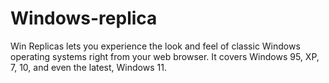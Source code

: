# Windows-replica
Win Replicas lets you experience the look and feel of classic Windows operating systems right from your web browser. It covers Windows 95, XP, 7, 10, and even the latest, Windows 11. 
